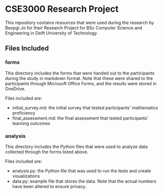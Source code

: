 # CSE3000 Research Project
This repository contains resources that were used during the research by Beopgi Jo for their Research Project for BSc Computer Science and Engineering in Delft University of Technology.

## Files Included
### forms
This directory includes the forms that were handed out to the participants during the study in markdown format. Note that these were shared to the participants through Microsoft Office Forms, and the results were stored in OneDrive.

Files included are:
- initial_survey.md: the initial survey that tested participants' mathematics proficiency
- final_assessment.md: the final assessment that tested participants' learning outcomes

### analysis
This directory includes the Python files that were used to analyze data collected through the forms listed above.

Files included are:
- analysis.py: the Python file that was used to run the tests and create visualizations
- data.py: example file that stores the data. Note that the actual numbers have been altered to ensure privacy.
